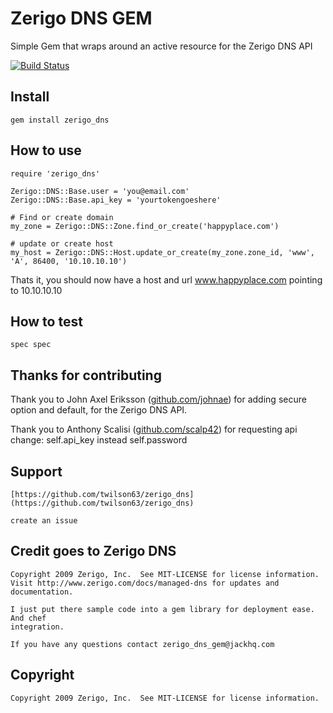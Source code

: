 # Zerigo DNS GEM

Simple Gem that wraps around an active resource for the Zerigo DNS API

[![Build Status](https://secure.travis-ci.org/twilson63/zerigo_dns.png)](http://travis-ci.org/twilson63/zerigo_dns)

## Install

    gem install zerigo_dns
    
## How to use

    require 'zerigo_dns'
    
    Zerigo::DNS::Base.user = 'you@email.com'
    Zerigo::DNS::Base.api_key = 'yourtokengoeshere'
    
    # Find or create domain
    my_zone = Zerigo::DNS::Zone.find_or_create('happyplace.com')
    
    # update or create host
    my_host = Zerigo::DNS::Host.update_or_create(my_zone.zone_id, 'www', 'A', 86400, '10.10.10.10')
    
Thats it, you should now have a host and url www.happyplace.com pointing to 10.10.10.10

## How to test

    spec spec
    
## Thanks for contributing

Thank you to John Axel Eriksson ([github.com/johnae](http://github.com/johnae)) for adding secure option and default, for the Zerigo DNS API.

Thank you to Anthony Scalisi
([github.com/scalp42](https://github.com/scalp42)) for requesting api change: self.api_key instead self.password


## Support

    [https://github.com/twilson63/zerigo_dns](https://github.com/twilson63/zerigo_dns)
    
    create an issue

## Credit goes to Zerigo DNS

    Copyright 2009 Zerigo, Inc.  See MIT-LICENSE for license information.
    Visit http://www.zerigo.com/docs/managed-dns for updates and documentation.

    I just put there sample code into a gem library for deployment ease. And chef
    integration.

    If you have any questions contact zerigo_dns_gem@jackhq.com


## Copyright

    Copyright 2009 Zerigo, Inc.  See MIT-LICENSE for license information.
